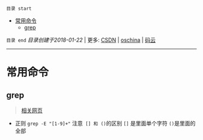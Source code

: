 `目录 start`
 
- [常用命令](#常用命令)
    - [grep](#grep)

`目录 end` *目录创建于2018-01-22* | 更多: [CSDN](http://blog.csdn.net/kcp606) | [oschina](https://my.oschina.net/kcp1104) | [码云](https://gitee.com/kcp1104) 
****************************************
# 常用命令

## grep
> [相关网页](http://man.linuxde.net/grep)

- 正则 `grep -E "[1-9]+"` 注意` [] 和 ()`的区别 `[]` 是里面单个字符 `()`是里面的全部